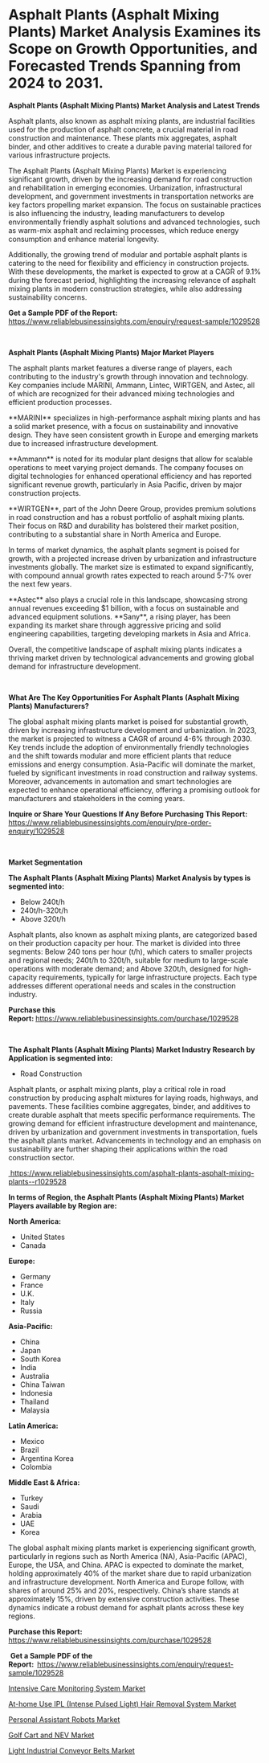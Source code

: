 <p><h1>Asphalt Plants (Asphalt Mixing Plants) Market Analysis Examines its Scope on Growth Opportunities, and Forecasted Trends Spanning from 2024 to 2031.</h1></p><p><strong>Asphalt Plants (Asphalt Mixing Plants) Market Analysis and Latest Trends</strong></p>
<p><p>Asphalt plants, also known as asphalt mixing plants, are industrial facilities used for the production of asphalt concrete, a crucial material in road construction and maintenance. These plants mix aggregates, asphalt binder, and other additives to create a durable paving material tailored for various infrastructure projects.</p><p>The Asphalt Plants (Asphalt Mixing Plants) Market is experiencing significant growth, driven by the increasing demand for road construction and rehabilitation in emerging economies. Urbanization, infrastructural development, and government investments in transportation networks are key factors propelling market expansion. The focus on sustainable practices is also influencing the industry, leading manufacturers to develop environmentally friendly asphalt solutions and advanced technologies, such as warm-mix asphalt and reclaiming processes, which reduce energy consumption and enhance material longevity.</p><p>Additionally, the growing trend of modular and portable asphalt plants is catering to the need for flexibility and efficiency in construction projects. With these developments, the market is expected to grow at a CAGR of 9.1% during the forecast period, highlighting the increasing relevance of asphalt mixing plants in modern construction strategies, while also addressing sustainability concerns.</p></p>
<p><strong>Get a Sample PDF of the Report:&nbsp;</strong> <a href="https://www.reliablebusinessinsights.com/enquiry/request-sample/1029528?utm_campaign=116&utm_medium=2&utm_source=Github&utm_content=ia&utm_term=03122024&utm_id=asphalt-plants-asphalt-mixing-plants">https://www.reliablebusinessinsights.com/enquiry/request-sample/1029528</a></p>
<p>&nbsp;</p>
<p><strong>Asphalt Plants (Asphalt Mixing Plants) Major Market Players</strong></p>
<p><p>The asphalt plants market features a diverse range of players, each contributing to the industry's growth through innovation and technology. Key companies include MARINI, Ammann, Lintec, WIRTGEN, and Astec, all of which are recognized for their advanced mixing technologies and efficient production processes.</p><p>**MARINI** specializes in high-performance asphalt mixing plants and has a solid market presence, with a focus on sustainability and innovative design. They have seen consistent growth in Europe and emerging markets due to increased infrastructure development.</p><p>**Ammann** is noted for its modular plant designs that allow for scalable operations to meet varying project demands. The company focuses on digital technologies for enhanced operational efficiency and has reported significant revenue growth, particularly in Asia Pacific, driven by major construction projects.</p><p>**WIRTGEN**, part of the John Deere Group, provides premium solutions in road construction and has a robust portfolio of asphalt mixing plants. Their focus on R&D and durability has bolstered their market position, contributing to a substantial share in North America and Europe.</p><p>In terms of market dynamics, the asphalt plants segment is poised for growth, with a projected increase driven by urbanization and infrastructure investments globally. The market size is estimated to expand significantly, with compound annual growth rates expected to reach around 5-7% over the next few years.</p><p>**Astec** also plays a crucial role in this landscape, showcasing strong annual revenues exceeding $1 billion, with a focus on sustainable and advanced equipment solutions. **Sany**, a rising player, has been expanding its market share through aggressive pricing and solid engineering capabilities, targeting developing markets in Asia and Africa.</p><p>Overall, the competitive landscape of asphalt mixing plants indicates a thriving market driven by technological advancements and growing global demand for infrastructure development.</p></p>
<p>&nbsp;</p>
<p><strong>What Are The Key Opportunities For Asphalt Plants (Asphalt Mixing Plants) Manufacturers?</strong></p>
<p><p>The global asphalt mixing plants market is poised for substantial growth, driven by increasing infrastructure development and urbanization. In 2023, the market is projected to witness a CAGR of around 4-6% through 2030. Key trends include the adoption of environmentally friendly technologies and the shift towards modular and more efficient plants that reduce emissions and energy consumption. Asia-Pacific will dominate the market, fueled by significant investments in road construction and railway systems. Moreover, advancements in automation and smart technologies are expected to enhance operational efficiency, offering a promising outlook for manufacturers and stakeholders in the coming years.</p></p>
<p><strong>Inquire or Share Your Questions If Any Before Purchasing This Report:</strong> <a href="https://www.reliablebusinessinsights.com/enquiry/pre-order-enquiry/1029528?utm_campaign=116&utm_medium=2&utm_source=Github&utm_content=ia&utm_term=03122024&utm_id=asphalt-plants-asphalt-mixing-plants">https://www.reliablebusinessinsights.com/enquiry/pre-order-enquiry/1029528</a></p>
<p>&nbsp;</p>
<p><strong>Market Segmentation</strong></p>
<p><strong>The Asphalt Plants (Asphalt Mixing Plants) Market Analysis by types is segmented into:</strong></p>
<p><ul><li>Below 240t/h</li><li>240t/h-320t/h</li><li>Above 320t/h</li></ul></p>
<p><p>Asphalt plants, also known as asphalt mixing plants, are categorized based on their production capacity per hour. The market is divided into three segments: Below 240 tons per hour (t/h), which caters to smaller projects and regional needs; 240t/h to 320t/h, suitable for medium to large-scale operations with moderate demand; and Above 320t/h, designed for high-capacity requirements, typically for large infrastructure projects. Each type addresses different operational needs and scales in the construction industry.</p></p>
<p><strong>Purchase this Report:&nbsp;</strong><a href="https://www.reliablebusinessinsights.com/purchase/1029528?utm_campaign=116&utm_medium=2&utm_source=Github&utm_content=ia&utm_term=03122024&utm_id=asphalt-plants-asphalt-mixing-plants">https://www.reliablebusinessinsights.com/purchase/1029528</a></p>
<p>&nbsp;</p>
<p><strong>The Asphalt Plants (Asphalt Mixing Plants) Market Industry Research by Application is segmented into:</strong></p>
<p><ul><li>Road Construction</li></ul></p>
<p><p>Asphalt plants, or asphalt mixing plants, play a critical role in road construction by producing asphalt mixtures for laying roads, highways, and pavements. These facilities combine aggregates, binder, and additives to create durable asphalt that meets specific performance requirements. The growing demand for efficient infrastructure development and maintenance, driven by urbanization and government investments in transportation, fuels the asphalt plants market. Advancements in technology and an emphasis on sustainability are further shaping their applications within the road construction sector.</p></p>
<p><a href="https://www.reliablebusinessinsights.com/asphalt-plants-asphalt-mixing-plants--r1029528?utm_campaign=116&utm_medium=2&utm_source=Github&utm_content=ia&utm_term=03122024&utm_id=asphalt-plants-asphalt-mixing-plants">&nbsp;https://www.reliablebusinessinsights.com/asphalt-plants-asphalt-mixing-plants--r1029528</a></p>
<p><strong>In terms of Region, the Asphalt Plants (Asphalt Mixing Plants) Market Players available by Region are:</strong></p>
<p>
    <p> <strong> North America: </strong>
        <ul>
            <li>United States</li>
            <li>Canada</li>
        </ul>
        </p> 
    <p> <strong> Europe: </strong>
        <ul>
            <li>Germany</li>
            <li>France</li>
            <li>U.K.</li>
            <li>Italy</li>
            <li>Russia</li>
        </ul>
        </p> 
    <p> <strong> Asia-Pacific: </strong>
        <ul>
            <li>China</li>
            <li>Japan</li>
            <li>South Korea</li>
            <li>India</li>
            <li>Australia</li>
            <li>China Taiwan</li>
            <li>Indonesia</li>
            <li>Thailand</li>
            <li>Malaysia</li>
        </ul>
        </p> 
    <p> <strong> Latin America: </strong>
        <ul>
            <li>Mexico</li>
            <li>Brazil</li>
            <li>Argentina Korea</li>
            <li>Colombia</li>
        </ul>
        </p> 
    <p> <strong> Middle East & Africa: </strong>
        <ul>
            <li>Turkey</li>
            <li>Saudi</li>
            <li>Arabia</li>
            <li>UAE</li>
            <li>Korea</li>
        </ul>
    </p>
    </p>
<p><p>The global asphalt mixing plants market is experiencing significant growth, particularly in regions such as North America (NA), Asia-Pacific (APAC), Europe, the USA, and China. APAC is expected to dominate the market, holding approximately 40% of the market share due to rapid urbanization and infrastructure development. North America and Europe follow, with shares of around 25% and 20%, respectively. China’s share stands at approximately 15%, driven by extensive construction activities. These dynamics indicate a robust demand for asphalt plants across these key regions.</p></p>
<p><strong>Purchase this Report: </strong><a href="https://www.reliablebusinessinsights.com/purchase/1029528?utm_campaign=116&utm_medium=2&utm_source=Github&utm_content=ia&utm_term=03122024&utm_id=asphalt-plants-asphalt-mixing-plants">https://www.reliablebusinessinsights.com/purchase/1029528</a></p>
<p>&nbsp;<strong>Get a Sample PDF of the Report:&nbsp;&nbsp;</strong><a href="https://www.reliablebusinessinsights.com/enquiry/request-sample/1029528?utm_campaign=116&utm_medium=2&utm_source=Github&utm_content=ia&utm_term=03122024&utm_id=asphalt-plants-asphalt-mixing-plants">https://www.reliablebusinessinsights.com/enquiry/request-sample/1029528</a></p>
<p><strong></strong></p>
<p><p><a href="https://www.linkedin.com/pulse/126-growth-expected-intensive-care-monitoring-system-market-rrf7e?utm_campaign=116&utm_medium=2&utm_source=Github&utm_content=ia&utm_term=03122024&utm_id=asphalt-plants-asphalt-mixing-plants">Intensive Care Monitoring System Market</a></p><p><a href="https://issuu.com/reportprime-2/docs/at-home-use-ipl-intense-pulsed-ligh_9f83d67dd03405?utm_campaign=116&utm_medium=2&utm_source=Github&utm_content=ia&utm_term=03122024&utm_id=asphalt-plants-asphalt-mixing-plants">At-home Use IPL (Intense Pulsed Light) Hair Removal System Market</a></p><p><a href="https://www.linkedin.com/pulse/personal-assistant-robots-market-size-type-product-global-industry-bsuqc?utm_campaign=116&utm_medium=2&utm_source=Github&utm_content=ia&utm_term=03122024&utm_id=asphalt-plants-asphalt-mixing-plants">Personal Assistant Robots Market</a></p><p><a href="https://github.com/rodinayygacklezi/Market-Research-Report-List-1/blob/main/golf-cart-and-nev-market.md?utm_campaign=116&utm_medium=2&utm_source=Github&utm_content=ia&utm_term=03122024&utm_id=asphalt-plants-asphalt-mixing-plants">Golf Cart and NEV Market</a></p><p><a href="https://github.com/flnordan65e0/Market-Research-Report-List-1/blob/main/light-industrial-conveyor-belts-market.md?utm_campaign=116&utm_medium=2&utm_source=Github&utm_content=ia&utm_term=03122024&utm_id=asphalt-plants-asphalt-mixing-plants">Light Industrial Conveyor Belts Market</a></p></p>